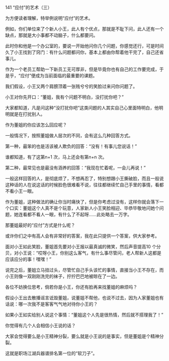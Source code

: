 141 “应付”的艺术（三）



为方便读者理解，特举例说明“应付”的艺术。



例如，你们单位来了个新人小王，此人有个优点，那就是不耻下问，此人还有一个缺点，那就是大小事都不动脑子，什么都要问。

此时你和他是一个办公室的，要说一开始他问你几个问题，你感觉还行，可是时间久了小王找到了窍门：有什么问题都问你，基本上都由你帮着他干完了，自己还省事儿。



作为一个老员工帮助一下新员工无可厚非，但是毕竟你也有自己的工作要完成，于是乎，“应付”便成为当前面临的最重要的课题。

我们假设，小王又两个肩膀顶着一张贱兮兮的笑脸过来问你问题了。

小王对你先开口：“董姐，我有个问题不明白，没打扰你吧？”



大家都知道，凡是问这种“没打扰你吧”这类问题的人其实自己心里面特明白，他明明就是在打扰别人。

作为董姐的你应该怎么回应呢？

一般情况下，按照董姐做人层次的不同，会有这么几种回答方式。



第一种，最笨的也是活该被人欺负的回答：“没有！有事儿您说话！”

谁都知道，有了这第n+1 次，马上还会有第n+n 次。



第二种，最常见也是最没有涵养的回答：“我现在忙着呢，一会儿再说！”

一般这样回答的人，是彻底烦了，不想再忍了，特别想跟小王撕破脸，而且一般说这种话的人在说这话的时候脸色很难看不说，往往都继续忙自己手里的事情，看都不看小王一眼。



作为董姐，这种做法的确让你当时痛快了，但是你考虑过没有，这样你就会落下一个口实：董姐这个人真不是个玩意，人家新人小王笑脸相迎、毕恭毕敬地问她个问题，她连看都不看人一眼，有什么了不起呀……此处略去一万字。



那董姐最好的“应付”方式是什么呢？

或许你们之中有高人会有非常好的答案，我在此只提供一个答案，供大家参考。

面对小王如此笑脸，董姐首先要对小王报以最真诚的微笑，然后声音提高10 个分贝，对小王说：“哎呀小王，你别这么客气，有什么事尽管问，老人帮新人这都是应该应分的事！嘿嘿！”



说完之后，董姐立马扭过头，尽管忙自己手头该忙的事情，直接当小王不存在，而小王则像一双刚刚洗完的袜子，拧拧巴巴地被晾在了一边。

各位不妨换位思考，倘若你是小王，你还有脸再来找董姐的麻烦吗？



假设小王出去散播谣言诋毁董姐，说董姐不帮他，也说不过去，因为人家董姐也有话说：哪一次我不是客客气气地对待你小王的？

如果小王如实给别人说这个事情：“董姐这个人先是很热情，然后就不搭理我了！”

你觉得有几个人会相信小王说的话？

大家会觉得要么是小王精神分裂，要么就是小王说的是事实，但是董姐是个精神分裂。

这就是职场江湖兵器谱排名第一位的“软刀子”。

